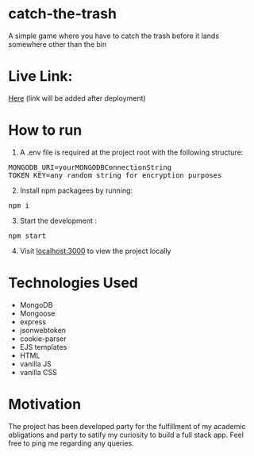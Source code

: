 # catch-the-trash

A simple game where you have to catch the trash before it lands somewhere other than the bin


# Live Link:
<a href="https://catch-the-trash.onrender.com/profile" target="_blank">Here</a>  (link will be added after deployment)

# How to run
1. A .env file is required at the project root with the following structure:

<pre>
MONGODB_URI=yourMONGODBConnectionString
TOKEN_KEY=any_random_string_for_encryption_purposes
</pre>

2. Install npm packagees by running:
<pre>npm i</pre>  

3. Start the development :
<pre>npm start</pre>

4. Visit <a href="http://localhost:3000">localhost:3000</a> to view the project locally

# Technologies Used
+ MongoDB
+ Mongoose
+ express
+ jsonwebtoken
+ cookie-parser
+ EJS templates
+ HTML
+ vanilla JS
+ vanilla CSS


# Motivation
The project has been developed party for the fulfillment of my academic obligations and party to satify my curiosity to build a full stack app. Feel free to ping me regarding any queries.


